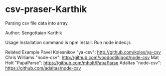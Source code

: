 # csv-praser-Karthik
Parsing csv file data into array.

Author: Sengottaian Karthik

Usage
Installation command is npm install.
Run node index.js

Related Example
Pavel Kolesnikov "ya-csv": http://github.com/koles/ya-csv
Chris Williams "node-csv": http://github.com/voodootikigod/node-csv
Mat Holt "PapaParse": https://github.com/mholt/PapaParse
Adaltas "node-csv": https://github.com/adaltas/node-csv
